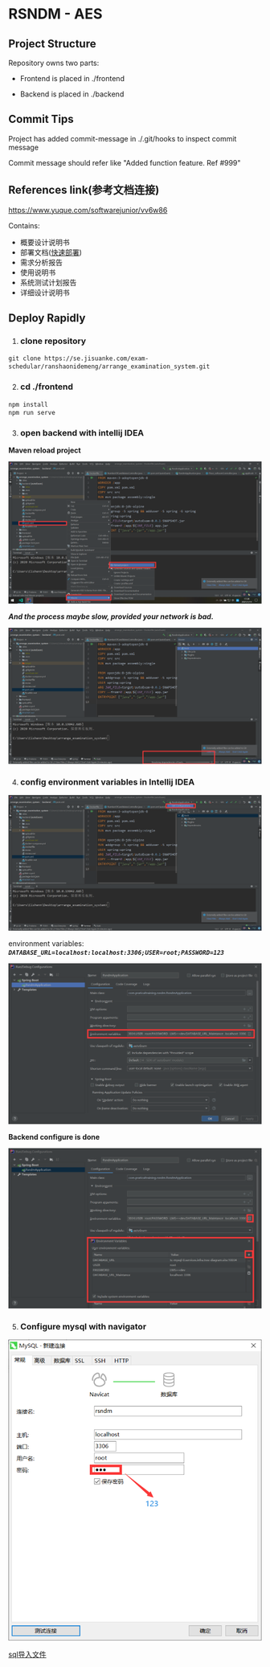 RSNDM - AES
===================

## Project Structure
Repository owns two parts:

- Frontend is placed in ./frontend

- Backend is placed in ./backend

## Commit Tips
Project has added commit-message in ./.git/hooks to inspect commit message

Commit message should refer like "Added function feature. Ref #999"

## References link(参考文档连接)

https://www.yuque.com/softwarejunior/vv6w86

Contains:

- 概要设计说明书
- 部署文档([快速部署](#deploy-rapidly))
- 需求分析报告
- 使用说明书
- 系统测试计划报告
- 详细设计说明书

## Deploy Rapidly

1. ### clone repository

```shell
git clone https://se.jisuanke.com/exam-schedular/ranshaonidemeng/arrange_examination_system.git
```

2. ### cd ./frontend

```shell
npm install
npm run serve
```

3. ### open backend with intellij IDEA

**Maven reload project**

![image-20210114172849619](./docs/assets/image-20210114172849619.png)



***And the process maybe slow, provided your network is bad.***

![image-20210114173126406](./docs/assets/image-20210114173126406.png)

4. ### config environment variables in Intellij IDEA

![image-20210114173343654](./docs/assets/image-20210114173343654.png)


environment variables: ***`DATABASE_URL=localhost:localhost:3306;USER=root;PASSWORD=123`***

![image-20210114173404309](./docs/assets/image-20210114173404309.png)



**Backend configure is done**

![image-20210114173645264](./docs/assets/image-20210114173645264.png)

5. ### Configure mysql with **navigator**

![navigator](./docs/assets/navigator.png)

[sql导入文件](./docs/autoexam.sql)

